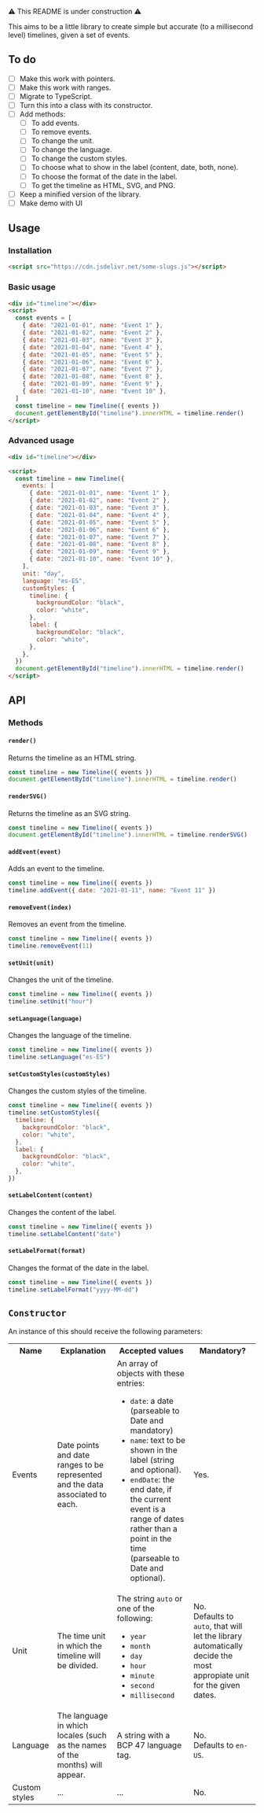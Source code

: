 ⚠️ This README is under construction ⚠️

This aims to be a little library to create simple but accurate (to a millisecond level) timelines, given a set of events.

## To do

- [ ] Make this work with pointers.
- [ ] Make this work with ranges.
- [ ] Migrate to TypeScript.
- [ ] Turn this into a class with its constructor.
- [ ] Add methods:
  - [ ] To add events.
  - [ ] To remove events.
  - [ ] To change the unit.
  - [ ] To change the language.
  - [ ] To change the custom styles.
  - [ ] To choose what to show in the label (content, date, both, none).
  - [ ] To choose the format of the date in the label.
  - [ ] To get the timeline as HTML, SVG, and PNG.
- [ ] Keep a minified version of the library.
- [ ] Make demo with UI

## Usage

### Installation

```html
<script src="https://cdn.jsdelivr.net/some-slugs.js"></script>
```

### Basic usage

```html
<div id="timeline"></div>
<script>
  const events = [
    { date: "2021-01-01", name: "Event 1" },
    { date: "2021-01-02", name: "Event 2" },
    { date: "2021-01-03", name: "Event 3" },
    { date: "2021-01-04", name: "Event 4" },
    { date: "2021-01-05", name: "Event 5" },
    { date: "2021-01-06", name: "Event 6" },
    { date: "2021-01-07", name: "Event 7" },
    { date: "2021-01-08", name: "Event 8" },
    { date: "2021-01-09", name: "Event 9" },
    { date: "2021-01-10", name: "Event 10" },
  ]
  const timeline = new Timeline({ events })
  document.getElementById("timeline").innerHTML = timeline.render()
</script>
```

### Advanced usage

```html
<div id="timeline"></div>

<script>
  const timeline = new Timeline({
    events: [
      { date: "2021-01-01", name: "Event 1" },
      { date: "2021-01-02", name: "Event 2" },
      { date: "2021-01-03", name: "Event 3" },
      { date: "2021-01-04", name: "Event 4" },
      { date: "2021-01-05", name: "Event 5" },
      { date: "2021-01-06", name: "Event 6" },
      { date: "2021-01-07", name: "Event 7" },
      { date: "2021-01-08", name: "Event 8" },
      { date: "2021-01-09", name: "Event 9" },
      { date: "2021-01-10", name: "Event 10" },
    ],
    unit: "day",
    language: "es-ES",
    customStyles: {
      timeline: {
        backgroundColor: "black",
        color: "white",
      },
      label: {
        backgroundColor: "black",
        color: "white",
      },
    },
  })
  document.getElementById("timeline").innerHTML = timeline.render()
</script>
```

## API

### Methods

#### `render()`

Returns the timeline as an HTML string.

```javascript
const timeline = new Timeline({ events })
document.getElementById("timeline").innerHTML = timeline.render()
```

#### `renderSVG()`

Returns the timeline as an SVG string.

```javascript
const timeline = new Timeline({ events })
document.getElementById("timeline").innerHTML = timeline.renderSVG()
```

#### `addEvent(event)`

Adds an event to the timeline.

```javascript
const timeline = new Timeline({ events })
timeline.addEvent({ date: "2021-01-11", name: "Event 11" })
```

#### `removeEvent(index)`

Removes an event from the timeline.

```javascript
const timeline = new Timeline({ events })
timeline.removeEvent(11)
```

#### `setUnit(unit)`

Changes the unit of the timeline.

```javascript
const timeline = new Timeline({ events })
timeline.setUnit("hour")
```

#### `setLanguage(language)`

Changes the language of the timeline.

```javascript
const timeline = new Timeline({ events })
timeline.setLanguage("es-ES")
```

#### `setCustomStyles(customStyles)`

Changes the custom styles of the timeline.

```javascript
const timeline = new Timeline({ events })
timeline.setCustomStyles({
  timeline: {
    backgroundColor: "black",
    color: "white",
  },
  label: {
    backgroundColor: "black",
    color: "white",
  },
})
```

#### `setLabelContent(content)`

Changes the content of the label.

```javascript
const timeline = new Timeline({ events })
timeline.setLabelContent("date")
```

#### `setLabelFormat(format)`

Changes the format of the date in the label.

```javascript
const timeline = new Timeline({ events })
timeline.setLabelFormat("yyyy-MM-dd")
```

## `Constructor`

An instance of this should receive the following parameters:

<table>
    <tr>
        <th>Name</th>
        <th>Explanation</th>
        <th>Accepted values</th>
        <th>Mandatory?</th>
    </tr>
    <tr>
        <td>Events</td>
        <td>Date points and date ranges to be represented and the data associated to each.</td>
        <td>
            An array of objects with these entries:
            <ul>
                <li><code>date</code>: a date (parseable to Date and mandatory)</li>
                <li><code>name</code>: text to be shown in the label (string and optional).</li>
                <li><code>endDate</code>: the end date, if the current event is a range of dates rather than a point in the time (parseable to Date and optional).</li>
            </ul>
        </td>
        <td>Yes.</td>
    </tr>
    <tr>
        <td>Unit</td>
        <td>The time unit in which the timeline will be divided.</td>
        <td>
            The string <code>auto</code> or one of the following:
            <ul>
                <li><code>year</code></li>
                <li><code>month</code></li>
                <li><code>day</code></li>
                <li><code>hour</code></li>
                <li><code>minute</code></li>
                <li><code>second</code></li>
                <li><code>millisecond</code></li>
            </ul>
        </td>
        <td>No.<br>Defaults to <code>auto</code>, that will let the library automatically decide the most appropiate unit for the given dates.</td>
    </tr>
    <tr>
        <td>Language</td>
        <td>The language in which locales (such as the names of the months) will appear.</td>
        <td>A string with a BCP 47 language tag.</td>
        <td>No.<br>Defaults to <code>en-US</code>.</td>
    </tr>
    <tr>
        <td>Custom styles</td>
        <td>...</td>
        <td>...</td>
        <td>No.</td>
    </tr>
</table>

